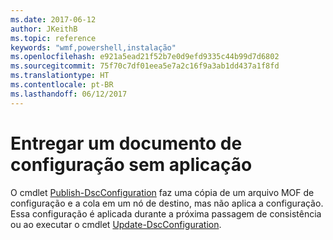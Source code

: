 ```yaml
---
ms.date: 2017-06-12
author: JKeithB
ms.topic: reference
keywords: "wmf,powershell,instalação"
ms.openlocfilehash: e921a5ead21f52b7e0d9efd9335c44b99d7d6802
ms.sourcegitcommit: 75f70c7df01eea5e7a2c16f9a3ab1dd437a1f8fd
ms.translationtype: HT
ms.contentlocale: pt-BR
ms.lasthandoff: 06/12/2017
---
```

<a id="deliver-a-configuration-document-without-applying" class="xliff"></a>
# Entregar um documento de configuração sem aplicação

O cmdlet [Publish-DscConfiguration](https://technet.microsoft.com/library/mt517875.aspx) faz uma cópia de um arquivo MOF de configuração e a cola em um nó de destino, mas não aplica a configuração. Essa configuração é aplicada durante a próxima passagem de consistência ou ao executar o cmdlet [Update-DscConfiguration](https://technet.microsoft.com/library/mt143541.aspx).

